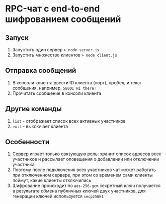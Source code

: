 # RPC-чат с end-to-end шифрованием сообщений
## Запуск
1. Запустить один сервер `> node server.js`
1. Запустить множество клиентов `> node client.js`

## Отправка сообщений
1. В консоли клиента ввести ID клиента (порт), пробел, и текст сообщения, например, `58001 Hi there!`
1. Прочитать сообщение в консоли клиента

## Другие команды
1. `list` - отображает список всех активных участников
1. `exit` - выключает клиента

## Особенности
1. Сервер играет только связующую роль: хранит список адресов всех участников и рассылает оповещения о добавлении или отключении участника
1. Поэтому после подключения всех участников чат может работать при отключенном сервере, при этом со временем сами клиенты поймут, какие клиенты отключились
1. Шифрование происходит по `aes-256-gcm` секретный ключ получается в результате обмена публичных ключей двух участников, для генерации ключей используется `secp256k1`